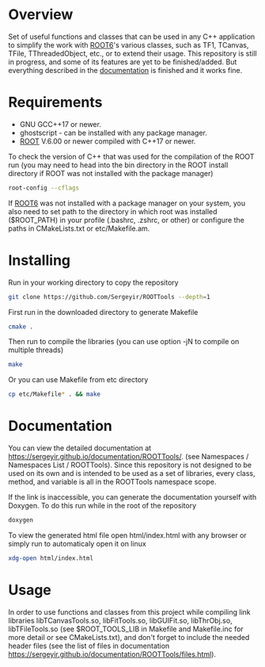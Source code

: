 # Overview

Set of useful functions and classes that can be used in any C++ application to simplify the work with <a href="https://root.cern/">ROOT6</a>'s various classes, such as TF1, TCanvas, TFile, TThreadedObject, etc., or to extend their usage. This repository is still in progress, and some of its features are yet to be finished/added. But everything described in the [documentation](https://sergeyir.github.io/documentation/ROOTTools/) is finished and it works fine.

# Requirements

- GNU GCC++17 or newer.
- ghostscript - can be installed with any package manager.
- [ROOT](https://root.cern/) V.6.00 or newer compiled with C++17 or newer.

To check the version of C++ that was used for the compilation of the ROOT run (you may need to head into the bin directory in the ROOT install directory if ROOT was not installed with the package manager)

```sh 
root-config --cflags
```

If [ROOT6](https://root.cern/) was not installed with a package manager on your system, you also need to set path to the directory in which root was installed ($ROOT_PATH) in your profile (.bashrc, .zshrc, or other) or configure the paths in CMakeLists.txt or etc/Makefile.am.

# Installing

Run in your working directory to copy the repository

```sh
git clone https://github.com/Sergeyir/ROOTTools --depth=1
```

First run in the downloaded directory to generate Makefile

```sh
cmake .
```

Then run to compile the libraries (you can use option -jN to compile on multiple threads)

```sh 
make
```

Or you can use Makefile from etc directory

```sh
cp etc/Makefile* . && make
```

# Documentation

You can view the detailed documentation at https://sergeyir.github.io/documentation/ROOTTools/. (see Namespaces / Namespaces List / ROOTTools). Since this repository is not designed to be used on its own and is intended to be used as a set of libraries, every class, method, and variable is all in the ROOTTools namespace scope.

If the link is inaccessible, you can generate the documentation yourself with Doxygen. To do this run while in the root of the repository

```sh
doxygen
```

To view the generated html file open html/index.html with any browser or simply run to automaticaly open it on linux

```sh
xdg-open html/index.html
```

# Usage

In order to use functions and classes from this project while compiling link libraries libTCanvasTools.so, libFitTools.so, libGUIFit.so, libThrObj.so, libTFileTools.so (see $ROOT_TOOLS_LIB in Makefile and Makefile.inc for more detail or see CMakeLists.txt), and don't forget to include the needed header files (see the list of files in documentation https://sergeyir.github.io/documentation/ROOTTools/files.html).
